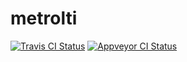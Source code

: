 # metrolti

[![Travis CI Status](https://travis-ci.org/Skellora/metrolti.svg?branch=master)](https://travis-ci.org/Skellora/metrolti)
[![Appveyor CI Status](https://ci.appveyor.com/api/projects/status/e26x8alft63qykoc?svg=true)](https://ci.appveyor.com/project/Skellora/metrolti)
